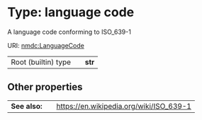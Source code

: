 
# Type: language code


A language code conforming to ISO_639-1

URI: [nmdc:LanguageCode](https://microbiomedata/meta/LanguageCode)

|  |  |  |
| --- | --- | --- |
| Root (builtin) type | | **str** |

## Other properties

|  |  |  |
| --- | --- | --- |
| **See also:** | | https://en.wikipedia.org/wiki/ISO_639-1 |

